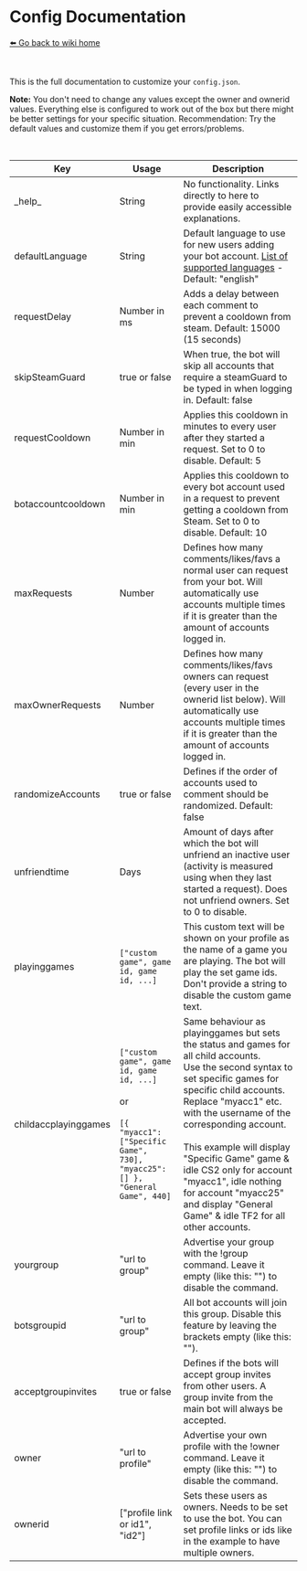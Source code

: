 # Config Documentation
[⬅️ Go back to wiki home](./#readme)

&nbsp;

This is the full documentation to customize your `config.json`.  
  
**Note:** You don't need to change any values except the owner and ownerid values. Everything else is configured to work out of the box but there might be better settings for your specific situation. Recommendation: Try the default values and customize them if you get errors/problems.  

&nbsp; 
  
| Key           | Usage            | Description  |
| ------------- | ---------------- | ------------ |
| \_help\_ | String | No functionality. Links directly to here to provide easily accessible explanations. |
| defaultLanguage | String | Default language to use for new users adding your bot account. [List of supported languages](/src/data/lang/) - Default: "english" |
| requestDelay  | Number in ms | Adds a delay between each comment to prevent a cooldown from steam. Default: 15000 (15 seconds) |
| skipSteamGuard | true or false | When true, the bot will skip all accounts that require a steamGuard to be typed in when logging in. Default: false |
| requestCooldown | Number in min | Applies this cooldown in minutes to every user after they started a request. Set to 0 to disable. Default: 5 |
| botaccountcooldown | Number in min | Applies this cooldown to every bot account used in a request to prevent getting a cooldown from Steam. Set to 0 to disable. Default: 10 |
| maxRequests | Number | Defines how many comments/likes/favs a normal user can request from your bot. Will automatically use accounts multiple times if it is greater than the amount of accounts logged in. |
| maxOwnerRequests | Number | Defines how many comments/likes/favs owners can request (every user in the ownerid list below). Will automatically use accounts multiple times if it is greater than the amount of accounts logged in. |
| randomizeAccounts | true or false | Defines if the order of accounts used to comment should be randomized. Default: false |
| unfriendtime | Days | Amount of days after which the bot will unfriend an inactive user (activity is measured using when they last started a request). Does not unfriend owners. Set to 0 to disable. |
| playinggames | `["custom game", game id, game id, ...]` | This custom text will be shown on your profile as the name of a game you are playing. The bot will play the set game ids. Don't provide a string to disable the custom game text. |
| childaccplayinggames | `["custom game", game id, game id, ...]` <br><br> or <br><br> `[{ "myacc1": ["Specific Game", 730], "myacc25": [] }, "General Game", 440]` | Same behaviour as playinggames but sets the status and games for all child accounts.<br>Use the second syntax to set specific games for specific child accounts.<br>Replace "myacc1" etc. with the username of the corresponding account.<br><br>This example will display "Specific Game" game & idle CS2 only for account "myacc1", idle nothing for account "myacc25" and display "General Game" & idle TF2 for all other accounts. |
| yourgroup | "url to group" | Advertise your group with the !group command. Leave it empty (like this: "") to disable the command. |
| botsgroupid | "url to group" | All bot accounts will join this group. Disable this feature by leaving the brackets empty (like this: ""). |
| acceptgroupinvites | true or false | Defines if the bots will accept group invites from other users. A group invite from the main bot will always be accepted. |
| owner | "url to profile" | Advertise your own profile with the !owner command. Leave it empty (like this: "") to disable the command. |
| ownerid | ["profile link or id1", "id2"] | Sets these users as owners. Needs to be set to use the bot. You can set profile links or ids like in the example to have multiple owners. |
